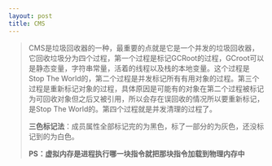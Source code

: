 ```yaml
---
layout: post
title: CMS
---
```


> CMS是垃圾回收器的一种，最重要的点就是它是一个并发的垃圾回收器，它回收垃圾分为四个过程，第一个过程是标记GCRoot的过程，GCroot可以是静态变量，字符串常量，活着的线程以及栈的本地变量。这个过程是Stop The World的，第二个过程是并发标记所有有用对象的过程。第三个过程是重新标记对象的过程，具体原因是可能有的对象在第二个过程被标记为可回收对象但之后又被引用，所以会存在误回收的情况所以要重新标记，是Stop The World的。第四个过程就是并发清理的过程了。
>
> **三色标记法**：成员属性全部标记完的为黑色，标了一部分的为灰色，还没标记到的为白色。
>
> **PS：虚拟内存是进程执行哪一块指令就把那块指令加载到物理内存中**
